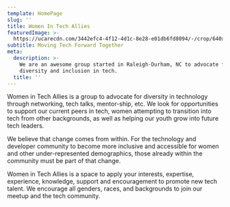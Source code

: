 ```yaml
---
template: HomePage
slug: ''
title: Women In Tech Allies
featuredImage: >-
  https://ucarecdn.com/3442efc4-4f12-4d1c-8e28-e01db6fd8094/-/crop/640x495/0,0/-/preview/
subtitle: Moving Tech Forward Together
meta:
  description: >-
    We are an awesome group started in Raleigh-Durham, NC to advocate for
    diversity and inclusion in tech.
  title: ''
---
```

Women in Tech Allies is a group to advocate for diversity in technology through networking, tech talks, mentor-ship, etc. We look for opportunities to support our current peers in tech, women attempting to transition into tech from other backgrounds, as well as helping our youth grow into future tech leaders. 

We believe that change comes from within. For the technology and developer community to become more inclusive and accessible for women and other under-represented demographics, those already within the community must be part of that change.

Women in Tech Allies is a space to apply your interests, expertise, experience, knowledge, support and encouragement to promote new tech talent. We encourage all genders, races, and backgrounds to join our meetup and the tech community.
